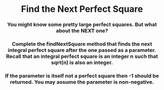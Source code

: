<div align = "center">

# Find the Next Perfect Square

</div>

<div align = "center">

<h3>You might know some pretty large perfect squares. But what about the NEXT one?</h3>

<h3>Complete the findNextSquare method that finds the next integral perfect square after the one passed as a parameter. Recall that an integral perfect square is an integer n such that sqrt(n) is also an integer.</h3>

<h3>If the parameter is itself not a perfect square then -1 should be returned. You may assume the parameter is non-negative.</h3>

</div>
